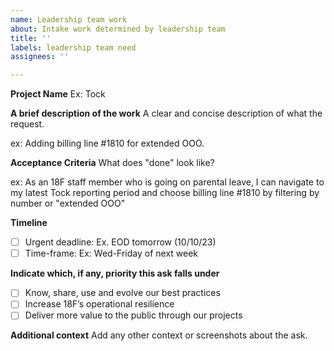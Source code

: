 ```yaml
---
name: Leadership team work
about: Intake work determined by leadership team
title: ''
labels: leadership team need
assignees: ''

---
```


**Project Name**
Ex: Tock

**A brief description of the work**
A clear and concise description of what the request.

ex: Adding billing line #1810 for extended OOO.

**Acceptance Criteria**
What does "done" look like? 

ex: As an 18F staff member who is going on parental leave, I can navigate to my latest Tock reporting period and choose billing line #1810 by filtering by number or "extended OOO"

**Timeline**
- [ ] Urgent deadline: Ex. EOD tomorrow (10/10/23)
- [ ] Time-frame: Ex: Wed-Friday of next week

**Indicate which, if any, priority this ask falls under**
- [ ] Know, share, use and evolve our best practices
- [ ] Increase 18F’s operational resilience
- [ ] Deliver more value to the public through our projects

**Additional context**
Add any other context or screenshots about the ask.
